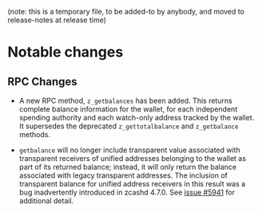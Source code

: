 (note: this is a temporary file, to be added-to by anybody, and moved to
release-notes at release time)

Notable changes
===============

RPC Changes
-----------

- A new RPC method, `z_getbalances` has been added. This returns complete
  balance information for the wallet, for each independent spending authority
  and each watch-only address tracked by the wallet. It supersedes the
  deprecated `z_gettotalbalance` and `z_getbalance` methods.

- `getbalance` will no longer include transparent value associated with
  transparent receivers of unified addresses belonging to the wallet as part
  of its returned balance; instead, it will only return the balance associated
  with legacy transparent addresses. The inclusion of transparent balance for
  unified address receivers in this result was a bug inadvertently introduced
  in zcashd 4.7.0. See [issue #5941](https://github.com/zcash/zcash/issues/5941)
  for additional detail.
